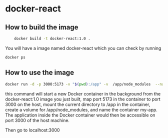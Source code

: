 # docker-react

## How to build the image
``` bash 
    docker build -t docker-react:1.0 .
```
You will have a image named docker-react
which you can check by running 
```
docker ps
```

## How to use the image

``` bash
docker run -d -p 3000:5173 -v "$(pwd):/app" -v  /app/node_modules  --name my-app docker-react:1.0
```
this command will start a new Docker container in the background from the docker-react:1.0 image you just built, map port 5173 in the container to port 3000 on the host, mount the current directory to /app in the container, create a volume for /app/node_modules, and name the container my-app. The application inside the Docker container would then be accessible on port 3000 of the host machine.

Then go to localhost:3000
